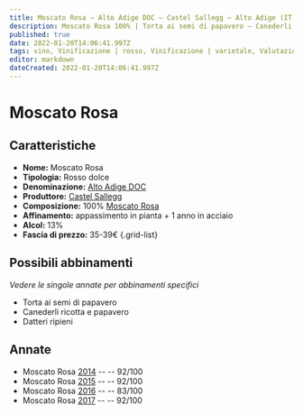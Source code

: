 ```yaml
---
title: Moscato Rosa – Alto Adige DOC – Castel Sallegg – Alto Adige (IT) – 35-39€ – 2★-5★Untitled Page
description: Moscato Rosa 100% | Torta ai semi di papavero – Canederli ricotta e papavero – Datteri ripieni
published: true
date: 2022-01-20T14:06:41.997Z
tags: vino, Vinificazione | rosso, Vinificazione | varietale, Valutazioni | 5 stelle, Regione | Alto-Adige (IT), Prezzi | 35-39€, moscato rosa, torta ai semi di papavero, canederli ricotta e papavero, datteri ripieni
editor: markdown
dateCreated: 2022-01-20T14:06:41.997Z
---
```


# Moscato Rosa

## Caratteristiche
- **Nome:** Moscato Rosa
- **Tipologia:** Rosso dolce
- **Denominazione:** [Alto Adige DOC](/denominazioni/Italia/Alto-Adige/DOC/Alto-Adige)
- **Produttore:** [Castel Sallegg](/produttori/Italia/Alto-Adite/Castel-Sallegg) 
- **Composizione:** 100% [Moscato Rosa](/vitigni/Italia/bacca-nera/moscato-rosa)
- **Affinamento:** appassimento in pianta + 1 anno in acciaio
- **Alcol:** 13%
- **Fascia di prezzo:** 35-39€
{.grid-list}



## Possibili abbinamenti
*Vedere le singole annate per abbinamenti specifici*

- Torta ai semi di papavero   
- Canederli ricotta e papavero
- Datteri ripieni

## Annate
- Moscato Rosa [2014](vini/italia/alto-adige/Castel-Sallegg/Moscato-Rosa/2014) -- <span class="star-5"></span> -- 92/100
- Moscato Rosa [2015](vini/italia/alto-adige/Castel-Sallegg/Moscato-Rosa/2015) -- <span class="star-5"></span> -- 92/100
- Moscato Rosa [2016](vini/italia/alto-adige/Castel-Sallegg/Moscato-Rosa/2016) -- <span class="star-2"></span> -- 83/100
- Moscato Rosa [2017](vini/italia/alto-adige/Castel-Sallegg/Moscato-Rosa/2017) -- <span class="star-5"></span> -- 92/100
